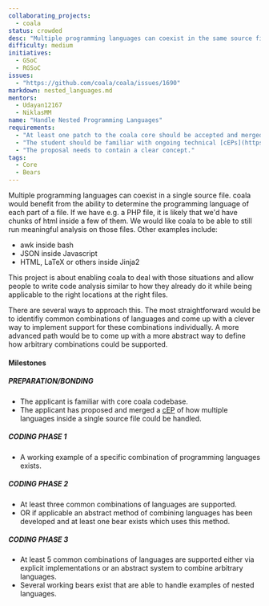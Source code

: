 ```yaml
--- 
collaborating_projects: 
  - coala
status: crowded
desc: "Multiple programming languages can coexist in the same source file - coala should support writing code analysis that only works on parts of files."
difficulty: medium
initiatives: 
  - GSoC
  - RGSoC
issues: 
  - "https://github.com/coala/coala/issues/1690"
markdown: nested_languages.md
mentors: 
  - Udayan12167
  - NiklasMM
name: "Handle Nested Programming Languages"
requirements: 
  - "At least one patch to the coala core should be accepted and merged."
  - "The student should be familiar with ongoing technical [cEPs](https://coala.io/cep)."
  - "The proposal needs to contain a clear concept."
tags: 
  - Core
  - Bears
---
```

Multiple programming languages can coexist in a single source file. coala would
benefit from the ability to determine the programming language of each part of
a file. If we have e.g. a PHP file, it is likely that we'd have chunks of html
inside a few of them. We would like coala to be able to still run meaningful
analysis on those files.
Other examples include:

* awk inside bash
* JSON inside Javascript
* HTML, LaTeX or others inside Jinja2

This project is about enabling coala to deal with those situations and allow
people to write code analysis similar to how they already do it while being
applicable to the right locations at the right files.

There are several ways to approach this. The most straightforward would be to identifiy common combinations
of languages and come up with a clever way to implement support for these combinations individually. A more
advanced path would be to come up with a more abstract way to define how arbitrary combinations could be supported.


#### Milestones

##### PREPARATION/BONDING

* The applicant is familiar with core coala codebase.
* The applicant has proposed and merged a [cEP](https://coala.io/cep) of how
  multiple languages inside a single source file could be handled.

##### CODING PHASE 1

* A working example of a specific combination of programming languages exists.

##### CODING PHASE 2

* At least three common combinations of languages are supported.
* OR if applicable an abstract method of combining languages has been developed and at least one bear exists which uses this method.

##### CODING PHASE 3

* At least 5 common combinations of languages are supported either via explicit implementations or an abstract system to combine arbitrary languages.
* Several working bears exist that are able to handle examples of nested languages.
